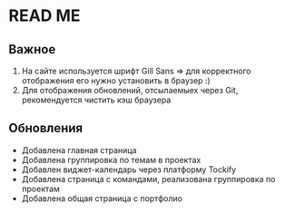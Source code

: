 # READ ME

## Важное

1. На сайте используется шрифт Gill Sans => для корректного отображения его нужно установить в браузер :)
2. Для отображения обновлений, отсылаемыех через Git, рекомендуется чистить кэш браузера 

## Обновления

- Добавлена главная страница
- Добавлена группировка по темам в проектах
- Добавлен виджет-календарь через платформу Tockify
- Добавлена страница с командами, реализована группировка по проектам
- Добавлена общая страница с портфолио


